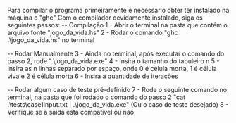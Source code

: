 Para compilar o programa primeiramente é necessario obter ter instalado na máquina o "ghc"
Com o compilador devidamente instalado, siga os seguintes passos:
-- Compilação
1 - Abrir o terminal na pasta que contém o arquivo fonte "jogo_da_vida.hs"
2 - Rodar o comando "ghc .\jogo_da_vida.hs" no terminal

-- Rodar Manualmente
3 - Ainda no terminal, após executar o comando do passo 2, rode ".\jogo_da_vida.exe"
4 - Insira o tamanho do tabuleiro n
5 - Insira as n linhas separado por espaço, onde 0 é célula morta, 1 é célula viva e 2 é célula morta
6 - Insira a quantidade de iterações

-- Rodar algum caso de teste pré-definido
7 - Rode o seguinte comando no terminal, na pasta que foi rodado o comando do passo 2 "cat .\tests\case1Input.txt | .\jogo_da_vida.exe" (Ou o caso de teste desejado)
8 - Verifique se a saida está compativel ou não